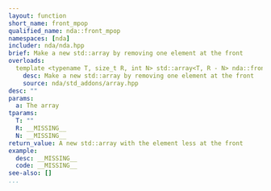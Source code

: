 ```yaml
---
layout: function
short_name: front_mpop
qualified_name: nda::front_mpop
namespaces: [nda]
includer: nda/nda.hpp
brief: Make a new std::array by removing one element at the front
overloads:
  template <typename T, size_t R, int N> std::array<T, R - N> nda::front_mpop(const std::array<T, R> & a):
    desc: Make a new std::array by removing one element at the front
    source: nda/std_addons/array.hpp
desc: ""
params:
  a: The array
tparams:
  T: ""
  R: __MISSING__
  N: __MISSING__
return_value: A new std::array with the element less at the front
example:
  desc: __MISSING__
  code: __MISSING__
see-also: []
...
```

